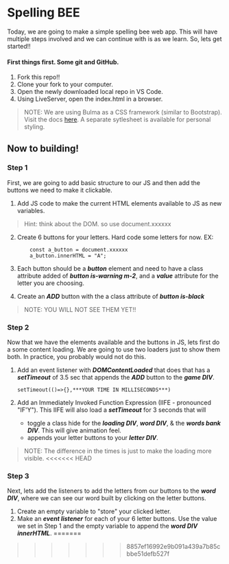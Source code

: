 # Spelling BEE

Today, we are going to make a simple spelling bee web app.  This will have multiple steps involved and we can continue with is as we learn.  So, lets get started!!

#### First things first. Some git and GitHub.
 1. Fork this repo!!
 2. Clone your fork to your computer.
 3. Open the newly downloaded local repo in VS Code.
 4. Using LiveServer, open the index.html in a browser.

 >NOTE: We are using Bulma as a CSS framework (similar to Bootstrap).  Visit the docs [here](https://bulma.io).  A separate sytlesheet is available for personal styling.

 ## Now to building!

### Step 1

First, we are going to add basic structure to our JS and then add the buttons we need to make it clickable.

 1. Add JS code to make the current HTML elements available to JS as new variables.
> Hint: think about the DOM.  so use document.xxxxxx

 2. Create 6 buttons for your letters.  Hard code some letters for now. EX:

            const a_button = document.xxxxxx
            a_button.innerHTML = "A";
            
 3. Each button should be a ***button*** element and need to have a class attribute added of ***button is-warning m-2***, and a ***value*** attribute for the letter you are choosing.  

 4. Create an ***ADD*** button with the a class attribute of ***button is-black***

 >NOTE:  YOU WILL NOT SEE THEM YET!!

 ### Step 2

Now that we have the elements available and the buttons in JS, lets first do a some content loading.  We are going to use two loaders just to show them both.  In practice, you probably would not do this.

  1.  Add an event listener with ***DOMContentLoaded*** that does that has a ***setTimeout*** of 3.5 sec that appends the ***ADD*** button to the ***game DIV***.  
  
          setTimeout(()=>{},***YOUR TIME IN MILLISECONDS***)
  2.  Add an Immediately Invoked Function Expression (IIFE - pronounced "IF'Y").  This IIFE will also load a ***setTimeout*** for 3 seconds that will

      - toggle a class hide for the ***loading DIV***, ***word DIV***, &  the ***words bank DIV***.  This will give animation feel.
      - appends your letter buttons to your ***letter DIV***.
>NOTE:  The difference in the times is just to make the loading more visible.
<<<<<<< HEAD

### Step 3

Next, lets add the listeners to add the letters from our buttons to the ***word DIV***, where we can see our word built by clicking on the letter buttons.

  1. Create an empty variable to "store" your clicked letter.
  2. Make an ***event listener*** for each of your 6 letter buttons.  Use the value we set in Step 1 and the empty variable to append the ***word DIV innerHTML***.
=======
>>>>>>> 8857ef16992e9b091a439a7b85cbbe51defb527f

